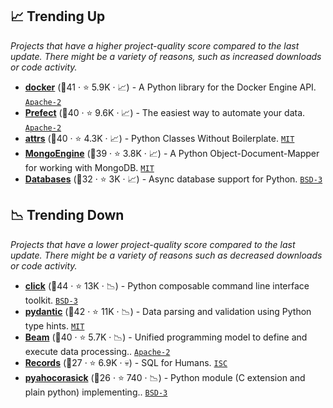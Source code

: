 ## 📈 Trending Up

_Projects that have a higher project-quality score compared to the last update. There might be a variety of reasons, such as increased downloads or code activity._

- <b><a href="https://github.com/docker/docker-py">docker</a></b> (🥈41 ·  ⭐ 5.9K · 📈) - A Python library for the Docker Engine API. <code><a href="http://bit.ly/3nYMfla">Apache-2</a></code>
- <b><a href="https://github.com/PrefectHQ/prefect">Prefect</a></b> (🥇40 ·  ⭐ 9.6K · 📈) - The easiest way to automate your data. <code><a href="http://bit.ly/3nYMfla">Apache-2</a></code>
- <b><a href="https://github.com/python-attrs/attrs">attrs</a></b> (🥇40 ·  ⭐ 4.3K · 📈) - Python Classes Without Boilerplate. <code><a href="http://bit.ly/34MBwT8">MIT</a></code>
- <b><a href="https://github.com/MongoEngine/mongoengine">MongoEngine</a></b> (🥈39 ·  ⭐ 3.8K · 📈) - A Python Object-Document-Mapper for working with MongoDB. <code><a href="http://bit.ly/34MBwT8">MIT</a></code>
- <b><a href="https://github.com/encode/databases">Databases</a></b> (🥈32 ·  ⭐ 3K · 📈) - Async database support for Python. <code><a href="http://bit.ly/3aKzpTv">BSD-3</a></code>

## 📉 Trending Down

_Projects that have a lower project-quality score compared to the last update. There might be a variety of reasons such as decreased downloads or code activity._

- <b><a href="https://github.com/pallets/click">click</a></b> (🥇44 ·  ⭐ 13K · 📉) - Python composable command line interface toolkit. <code><a href="http://bit.ly/3aKzpTv">BSD-3</a></code>
- <b><a href="https://github.com/samuelcolvin/pydantic">pydantic</a></b> (🥇42 ·  ⭐ 11K · 📉) - Data parsing and validation using Python type hints. <code><a href="http://bit.ly/34MBwT8">MIT</a></code>
- <b><a href="https://github.com/apache/beam">Beam</a></b> (🥇40 ·  ⭐ 5.7K · 📉) - Unified programming model to define and execute data processing.. <code><a href="http://bit.ly/3nYMfla">Apache-2</a></code>
- <b><a href="https://github.com/kennethreitz/records">Records</a></b> (🥉27 ·  ⭐ 6.9K · 💀) - SQL for Humans. <code><a href="http://bit.ly/3hkKRql">ISC</a></code>
- <b><a href="https://github.com/WojciechMula/pyahocorasick">pyahocorasick</a></b> (🥉26 ·  ⭐ 740 · 📉) - Python module (C extension and plain python) implementing.. <code><a href="http://bit.ly/3aKzpTv">BSD-3</a></code>

